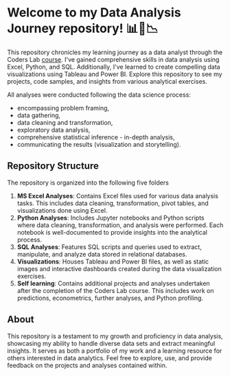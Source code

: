 # Welcome to my Data Analysis Journey repository! 📊🐍📉

This repository chronicles my learning journey as a data analyst through the Coders Lab [course](https://coderslab.cz/cz/kurzy/data-analyst). I've gained comprehensive skills in data analysis using Excel, Python, and SQL. Additionally, I've learned to create compelling data visualizations using Tableau and Power BI. Explore this repository to see my projects, code samples, and insights from various analytical exercises.

All analyses were conducted following the data science process:
- encompassing problem framing,
- data gathering,
- data cleaning and transformation,
- exploratory data analysis,
- comprehensive statistical inference - in-depth analysis,
- communicating the results (visualization and storytelling).

## Repository Structure

The repository is organized into the following five folders

1. **MS Excel Analyses**: Contains Excel files used for various data analysis tasks. This includes data cleaning, transformation, pivot tables, and visualizations done using Excel.
2. **Python Analyses**: Includes Jupyter notebooks and Python scripts where data cleaning, transformation, and analysis were performed. Each notebook is well-documented to provide insights into the analytical process.
3. **SQL Analyses**: Features SQL scripts and queries used to extract, manipulate, and analyze data stored in relational databases.
4. **Visualizations**: Houses Tableau and Power BI files, as well as static images and interactive dashboards created during the data visualization exercises.
5. **Self learning**: Contains additional projects and analyses undertaken after the completion of the Coders Lab course. This includes work on predictions, econometrics, further analyses, and Python profiling.

## About
This repository is a testament to my growth and proficiency in data analysis, showcasing my ability to handle diverse data sets and extract meaningful insights. It serves as both a portfolio of my work and a learning resource for others interested in data analytics. Feel free to explore, use, and provide feedback on the projects and analyses contained within.
